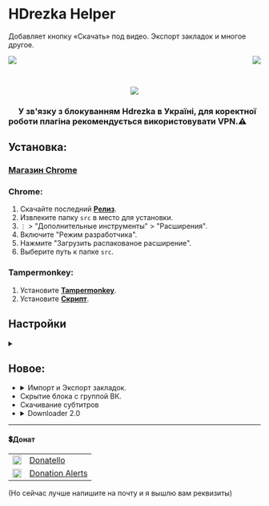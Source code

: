 # HDrezka Helper

Добавляет кнопку «Скачать» под видео. Экспорт закладок и многое другое.


<p align="right">
    <img align="left" src="https://shields.io/badge/версия-v4.2.0.1-blue">
    <a href="#донат"><img src="https://shields.io/badge/💲-Поддержать-2ea043"></a>
</p>

</br>

<p align="center">
   <img src="github/images/main.png">
</p>

### <img src="https://www.stevenskelton.ca/flag-icon/png/36/country-4x3/ua.png" height="16px"> У зв'язку з блокуванням Hdrezka в Україні, для коректної роботи плагіна рекомендується використовувати VPN.⚠️

## Установка:

### [Магазин Chrome](https://chrome.google.com/webstore/detail/hdrezka-helper/dccbdaopjpaemaleakdlahglfbhkdldj)
### Chrome:
  1. Скачайте последний **[Релиз](https://github.com/SuperZombi/HDrezka-downloader/releases)**.
  2. Извлеките папку ```src``` в место для установки.
  3. ```⋮``` > "Дополнительные инструменты" > "Расширения".
  4. Включите "Режим разработчика".
  5. Нажмите "Загрузить распакованое расширение".
  6. Выберите путь к папке ```src```.
  
### Tampermonkey:
1. Установите **[Tampermonkey](https://www.tampermonkey.net/)**.
2. Установите **[Скрипт](https://raw.githubusercontent.com/SuperZombi/HDrezka-downloader/main/hdrezka_helper.user.js)**.


## Настройки
<details><summary></summary>
<p align="center">
   <img src="github/images/settings.png">
</p>
</details>

## Новое:
* <details><summary>Импорт и Экспорт закладок.</summary><img src="github/images/favorites.png"></details>
* Скрытие блока с группой ВК.
* Скачивание субтитров
* <details><summary>Downloader 2.0</summary>
   (Шаблон имени скачанного файла + быстрая загрузка внутри страницы)
   <img src="github/images/downloader2.png">
   <img src="github/images/fileNamePattern.png">
</details>
<hr>

#### 💲Донат
<table>
  <tr>
    <td>
       <img width="18px" src="https://www.google.com/s2/favicons?domain=https://donatello.to&sz=256">
    </td>
    <td>
      <a href="https://donatello.to/super_zombi">Donatello</a>
    </td>
  </tr>
  <tr>
    <td>
       <img width="18px" src="https://www.google.com/s2/favicons?domain=https://www.donationalerts.com&sz=256">
    </td>
    <td>
      <a href="https://www.donationalerts.com/r/super_zombi">Donation Alerts</a>
    </td>
  </tr>
</table>

(Но сейчас лучше напишите на почту и я вышлю вам реквизиты)
